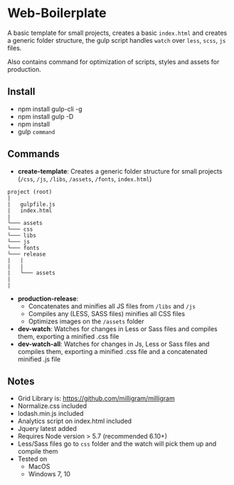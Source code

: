 # Web-Boilerplate

A basic template for small projects, creates a basic `index.html` and creates a generic folder structure, the gulp script handles `watch` over `less`, `scss`, `js` files.

Also contains command for optimization of scripts, styles and assets for production.

## Install

* npm install gulp-cli -g
* npm install gulp -D
* npm install
* gulp `command`

## Commands

* **create-template**: Creates a generic folder structure for small projects (`/css`, `/js`, `/libs`, `/assets`, `/fonts`, `index.html`)

```
project (root)
|
|	gulpfile.js
|	index.html
|
└─── assets
└─── css
└─── libs
└─── js
└─── fonts
└─── release
|	|
|	|
|	└─── assets
|
|
```

* **production-release**: 
	* Concatenates and minifies all JS files from `/libs` and `/js`
	* Compiles any (LESS, SASS files) minifies all CSS files
	* Optimizes images on the `/assets` folder
* **dev-watch**: Watches for changes in Less or Sass files and compiles them, exporting a minified .css file
* **dev-watch-all**: Watches for changes in Js, Less or Sass files and compiles them, exporting a minified .css file and a concatenated minified .js file

## Notes

* Grid Library is: https://github.com/milligram/milligram
* Normalize.css included
* lodash.min.js included
* Analytics script on index.html included
* Jquery latest added
* Requires Node version > 5.7 (recommended 6.10+)
* Less/Sass files go to `css` folder and the watch will pick them up and compile them
* Tested on 
	* MacOS
	* Windows 7, 10

